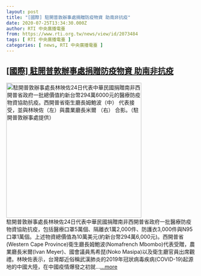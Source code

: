 ```yaml
---
layout: post
title: "[國際] 駐開普敦辦事處捐贈防疫物資 助南非抗疫"
date: 2020-07-25T13:34:30.000Z
author: RTI 中央廣播電臺
from: https://www.rti.org.tw/news/view/id/2073484
tags: [ RTI 中央廣播電臺 ]
categories: [ news, RTI 中央廣播電臺 ]
---
```

<!--1595684070000-->
[[國際] 駐開普敦辦事處捐贈防疫物資 助南非抗疫](https://www.rti.org.tw/news/view/id/2073484)
------

<div>
<img src="https://static.rti.org.tw/assets/thumbnails/2020/07/25/20200725000154M.jpg" width="360" alt="駐開普敦辦事處長林映佐24日代表中華民國捐贈南非西開普省政府一批總價值約新台幣294萬6000元的醫療防疫物資協助抗疫。西開普省衛生廳長姆鮑波（中） 代表接受，並與林映佐（左）與農業廳長米爾 （右） 合影。（駐開普敦辦事處提供）" title="駐開普敦辦事處長林映佐24日代表中華民國捐贈南非西開普省政府一批總價值約新台幣294萬6000元的醫療防疫物資協助抗疫。西開普省衛生廳長姆鮑波（中） 代表接受，並與林映佐（左）與農業廳長米爾 （右） 合影。（駐開普敦辦事處提供）"><br>駐開普敦辦事處長林映佐24日代表中華民國捐贈南非西開普省政府一批醫療防疫物資協助抗疫，包括醫療口罩5萬個、隔離衣1萬2,000件、防護衣3,000件與N95口罩1萬個。上述物資總價值為10萬美元(約新台幣294萬6,000元)。西開普省(Western Cape Province)衛生廳長姆鮑波(Nomafrench Mbombo)代表受贈，農業廳長米爾(Ivan Meyer)、國會議員馬希琵(Noko Masipa)以及衛生廳官員出席觀禮。林映佐表示，台灣鄰近俗稱武漢肺炎的2019年冠狀病毒疾病(COVID-19)起源地的中國大陸，在中國疫情爆發之初就...<a target="_blank" href="https://www.rti.org.tw/news/view/id/2073484">...more</a>
</div>
